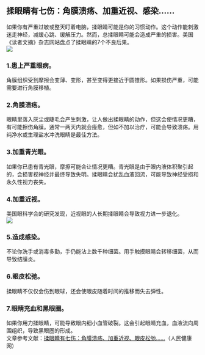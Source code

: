 ## 揉眼睛有七伤：角膜溃疡、加重近视、感染……  
如果你有严重过敏或整天盯着电脑，揉眼睛可能是你的习惯动作。这个动作能刺激迷走神经，减缓心跳、缓解压力。然而，总揉眼睛可能会造成严重的损害。美国《读者文摘》杂志网站盘点了揉眼睛的7个不良后果。  
![](http://cdncms.v-keep.cn/wp-content/uploads/2020/03/timg-83.jpg)  
### 1.患上严重眼病。  
角膜组织受到摩擦会变薄、变形，甚至变得更接近于圆锥形。如果损伤严重，可能需要进行角膜移植。  
### 2.角膜溃疡。  
眼睛里落入灰尘或睫毛会产生刺激，让人做出揉眼睛的动作，但这会使情况更糟，有可能擦伤角膜。通常一两天内就会痊愈，但如不加以治疗，可能会导致溃疡。用纯净水或生理盐水冲洗眼睛是最佳方法。  
### 3.加重青光眼。  
如果你已患有青光眼，摩擦可能会让情况更糟。青光眼是由于眼内液体积聚引起的，会损害视神经并最终导致失明。揉眼睛会扰乱血液回流，可能导致神经受损和永久性视力丧失。  
### 4.加重近视。  
美国眼科学会的研究发现，近视眼的人长期揉眼睛会导致视力进一步退化。  
![](http://cdncms.v-keep.cn/wp-content/uploads/2020/03/0015-1.jpg)  
### 5.造成感染。  
不论你洗手或消毒多勤，手仍能沾上数千种细菌。用手触摸眼睛会转移细菌，从而导致结膜炎。  
### 6.眼皮松弛。  
揉眼睛不仅仅会伤到眼球，还会使眼皮随着时间的推移而失去弹性。  
### 7.眼睛充血和黑眼圈。  
如果你用力揉眼睛，可能导致眼内细小血管破裂。这会引起眼睛充血，血液流向周围组织，导致黑眼圈的形成。  
文章参考文献：<a href="http://health.people.com.cn/n1/2019/0126/c14739-30591403.html">揉眼睛有七伤：角膜溃疡、加重近视、眼皮松弛……</a>（人民健康网）  
